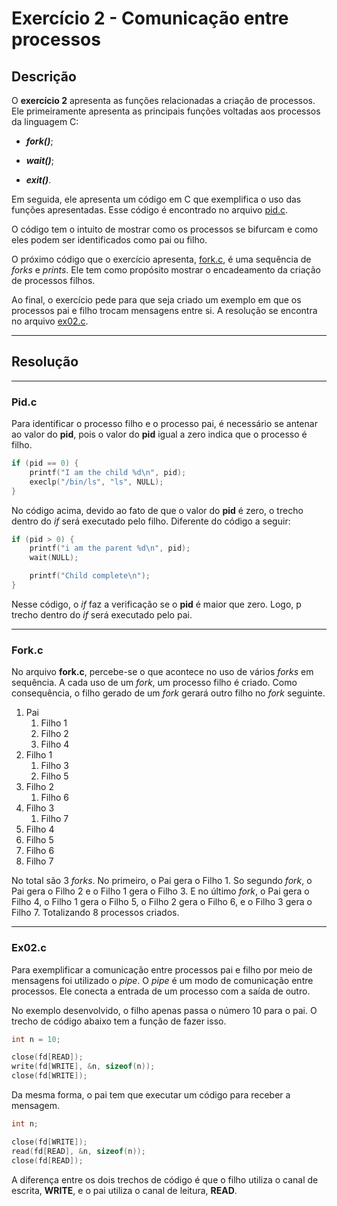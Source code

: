 # Exercício 2 - Comunicação entre processos

## Descrição

O **exercício 2** apresenta as funções relacionadas a criação de processos. Ele primeiramente apresenta as principais funções voltadas aos processos da linguagem C:

* ***fork()***;

* ***wait()***;

* ***exit()***.

Em seguida, ele apresenta um código em C que exemplifica o uso das funções apresentadas. Esse código é encontrado no arquivo [pid.c](https://github.com/lobao5670/lab01-stre/blob/main/ex02/pid.c).

O código tem o intuito de mostrar como os processos se bifurcam e como eles podem ser identificados como pai ou filho.

O próximo código que o exercício apresenta, [fork.c](https://github.com/lobao5670/lab01-stre/blob/main/ex02/fork.c), é uma sequência de *forks* e *prints*. Ele tem como propósito mostrar o encadeamento da criação de processos filhos.

Ao final, o exercício pede para que seja criado um exemplo em que os processos pai e filho trocam mensagens entre si. A resolução se encontra no arquivo [ex02.c](https://github.com/lobao5670/lab01-stre/blob/main/ex02/ex02.c).

***

## Resolução

***

### **Pid.c**

Para identificar o processo filho e o processo pai, é necessário se antenar ao valor do **pid**, pois o valor do **pid** igual a zero indica que o processo é filho.

~~~c
if (pid == 0) {
    printf("I am the child %d\n", pid);
    execlp("/bin/ls", "ls", NULL);
}
~~~

No código acima, devido ao fato de que o valor do **pid** é zero, o trecho dentro do *if* será executado pelo filho. Diferente do código a seguir:

~~~c
if (pid > 0) {
    printf("i am the parent %d\n", pid);
    wait(NULL);

    printf("Child complete\n");
}
~~~

Nesse código, o *if* faz a verificação se o **pid** é maior que zero. Logo, p trecho dentro do *if* será executado pelo pai.

***

### **Fork.c**

No arquivo **fork.c**, percebe-se o que acontece no uso de vários *forks* em sequência. A cada uso de um *fork*, um processo filho é criado. Como consequência, o filho gerado de um *fork* gerará outro filho no *fork* seguinte.

1. Pai
    1. Filho 1
    1. Filho 2
    1. Filho 4
1. Filho 1
    1. Filho 3
    1. Filho 5
1. Filho 2
    1. Filho 6
1. Filho 3
    1. Filho 7
1. Filho 4
1. Filho 5
1. Filho 6
1. Filho 7

No total são 3 *forks*. No primeiro, o Pai gera o Filho 1. So segundo *fork*, o Pai gera o Filho 2 e o Filho 1 gera o Filho 3. E no último *fork*, o Pai gera o Filho 4, o Filho 1 gera o Filho 5, o Filho 2 gera o Filho 6, e o Filho 3 gera o Filho 7. Totalizando 8 processos criados.

***

### **Ex02.c**

Para exemplificar a comunicação entre processos pai e filho por meio de mensagens foi utilizado o *pipe*. O *pipe* é um modo de comunicação entre processos. Ele conecta a entrada de um processo com a saída de outro.

No exemplo desenvolvido, o filho apenas passa o número 10 para o pai. O trecho de código abaixo tem a função de fazer isso.

~~~c
int n = 10;

close(fd[READ]);
write(fd[WRITE], &n, sizeof(n));
close(fd[WRITE]);
~~~

Da mesma forma, o pai tem que executar um código para receber a mensagem.

~~~c
int n;

close(fd[WRITE]);
read(fd[READ], &n, sizeof(n));
close(fd[READ]);
~~~

A diferença entre os dois trechos de código é que o filho utiliza o canal de escrita, **WRITE**, e o pai utiliza o canal de leitura, **READ**.
